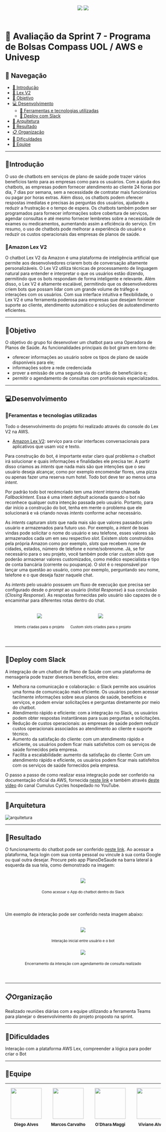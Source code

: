 <div align="center" style="padding: 25px;">
  <img src="./src/img/compass.png">
  <img src="./src/img/aws.png">
</div>

# 📑 Avaliação da Sprint 7 - Programa de Bolsas Compass UOL / AWS e Univesp

## 📌 Navegação

- [📝 Introdução](#introdução)
- [🤖 Lex V2](#amazon-lex-v2)
- [🎯 Objetivo](#objetivo)
- [💻 Desenvolvimento](#desenvolvimento)
  * [🔧 Ferramentas e tecnologias utilizadas](#feramentas-e-tecnologias-utilizadas)
  * [🚀 Deploy com Slack](#deploy-com-slack)
- [📏 Arquitetura](#arquitetura)
- [🏁 Resultado](#resultado)
- [📋 Organização](#organização)
- [🤷 Dificuldades](#dificuldades)
- [👥 Equipe](#equipe)

***

## 📝Introdução


O uso de chatbots em serviços de plano de saúde pode trazer vários benefícios tanto para as empresas como para os usuários. Com a ajuda dos chatbots, as empresas podem fornecer atendimento ao cliente 24 horas por dia, 7 dias por semana, sem a necessidade de contratar mais funcionários ou pagar por horas extras. Além disso, os chatbots podem oferecer respostas imediatas e precisas às perguntas dos usuários, ajudando a reduzir a frustração e o tempo de espera. Os chatbots também podem ser programados para fornecer informações sobre cobertura de serviços, agendar consultas e até mesmo fornecer lembretes sobre a necessidade de exames ou medicamentos, aumentando assim a eficiência do serviço. Em resumo, o uso de chatbots pode melhorar a experiência do usuário e reduzir os custos operacionais das empresas de planos de saúde.

### 🤖Amazon Lex V2

O chatbot Lex V2 da Amazon é uma plataforma de inteligência artificial que permite aos desenvolvedores criarem bots de conversação altamente personalizáveis. O Lex V2 utiliza técnicas de processamento de linguagem natural para entender e interpretar o que os usuários estão dizendo, permitindo que os bots respondam de forma inteligente e relevante. Além disso, o Lex V2 é altamente escalável, permitindo que os desenvolvedores criem bots que possam lidar com um grande volume de tráfego e interações com os usuários. Com sua interface intuitiva e flexibilidade, o Lex V2 é uma ferramenta poderosa para empresas que desejam fornecer suporte ao cliente, atendimento automático e soluções de autoatendimento eficientes.

***

## 🎯Objetivo

O objetivo do grupo foi desenvolver um chatbot para uma Operadora de Planos de Saúde. As funcionalidades principais do bot giram em torno de:
 * oferecer informações ao usuário sobre os tipos de plano de saúde disponíveis para ele;
 * informações sobre a rede credenciada
 * prover a emissão de uma segunda via do cartão de beneficiário e;
 * permitir o agendamento de consultas com profissionais especializados.

***
## 💻Desenvolvimento

### 🔧Feramentas e tecnologias utilizadas
  Todo o desenvolvimento do projeto foi realizado através do console do Lex V2 na AWS.
  * [Amazon Lex V2](https://docs.aws.amazon.com/lexv2/latest/dg/what-is.html): serviço para criar interfaces conversacionais para aplicativos que usam voz e texto.



Para construção do bot, é importante estar claro qual problema o chatbot irá solucionar e quais informações e finalidades ele precisa ter. A partir disso criamos as _intents_ que nada mais são que intenções que o seu usuário deseja alcançar, como por exemplo encomendar flores, uma pizza ou apenas fazer uma reserva num hotel. Todo bot deve ter ao menos uma _intent_.

Por padrão todo bot recémcriado tem uma _intent_ interna chamada _FallbackIntent_. Essa é uma intent _default_ acionada quando o bot não reconhece qualquer outra intenção passada pelo usuário. Portanto, para dar início a construção do bot, tenha em mente  o problema que ele solucionará e vá criando novas _intents_ conforme achar necessário.

As _intents_ capturam _slots_ que nada mais são que valores passados pelo usuário e armazenados para futuro uso. Por exemplo, a _intent_ de boas vindas pode solicitar o nome do usuário e seu telefone, esses valores são armazenados cada um em seu respectivo _slot_. Existem _slots_ construídos pela própria Amazon como por exemplo, _slots_ que recebem nome de cidades, estados, número de telefone e nome/sobrenome. Já, se for necessário para o seu projeto, você também pode criar _custom slots_ que poderão armazenar valores customizados, como médico especialista e tipo de conta bancária (corrente ou poupança). O slot é o responsável por lançar uma questão ao usuário, como por exemplo, perguntando seu nome, telefone e o que deseja fazer naquele chat.

As _intents_ pelo usuário possuem um fluxo de execução que precisa ser configurado desde o _prompt_ ao usuário (_Initial Response_) à sua conclusão (_Closing Response_). As respostas fornecidas pelo usuário são capazes de o encaminhar para diferentes rotas dentro do chat.



<div align="center" style="padding: 20px; display:flex">
  <div>
    <img src="./src/img/intent.png" style="max-width: 80%">
    <sub>
      <p style="padding: 10px;">Intents criadas para o projeto</p>
    </sub>
  </div>
  <div>
    <img src="./src/img/slots.png" style="max-width: 90%">
    <sub>
      <p style="padding: 10px">Custom slots criados para o projeto</p>
    </sub>
  </div>
</div>



***
## 🚀Deploy com Slack

A integração de um chatbot de Plano de Saúde com uma plataforma de mensageria pode trazer diversos benefícios, entre eles:
- Melhora na comunicação e colaboração: o Slack permite aos usuários uma forma de comunicação mais eficiente. Os usuários podem acessar facilmente informações sobre seus planos de saúde, benefícios e serviços, e podem enviar solicitações e perguntas diretamente por meio do chatbot.
- Atendimento rápido e eficiente: com a integração no Slack, os usuários podem obter respostas instantâneas para suas perguntas e solicitações. 
- Redução de custos operacionais: as empresas de saúde podem reduzir custos operacionais associados ao atendimento ao cliente e suporte técnico.
- Aumento da satisfação do cliente: com um atendimento rápido e eficiente, os usuários podem ficar mais satisfeitos com os serviços de saúde fornecidos pela empresa.
- Facilita a escalabilidade: aumento da satisfação do cliente: Com um atendimento rápido e eficiente, os usuários podem ficar mais satisfeitos com os serviços de saúde fornecidos pela empresa.

O passo a passo de como realizar essa integração pode ser conferido na documentação oficial da AWS, fornecida [neste link](https://docs.aws.amazon.com/lexv2/latest/dg/deploy-slack.html) e também através [deste vídeo](https://youtu.be/fak-223hHTE) do canal Cumulus Cycles hospedado no YouTube.

***

## 📏Arquitetura
![arquitetura](https://github.com/Compass-pb-aws-2023-Univesp/sprint-7-pb-aws-univesp/assets/117780664/5814a4ed-67c4-480e-930c-bf7dac6249f6)
***


## 🏁Resultado
O funcionamento do chatbot pode ser conferido [neste link](https://join.slack.com/t/testebot-ogl8096/shared_invite/zt-1v3plq85w-FoPdvu0bUIY5GZS0_4BqEw).
Ao acessar a plataforma, faça login com sua conta pessoal ou vincule à sua conta Google ou qual outra desejar. Procure pelo app PlanoDeSaude na barra lateral à esquerda da sua tela, como demonstrado na imagem:

<div align="center" style="padding: 20px">
  <img src="./src/img/app.png">
  <sub>
    <p style="padding: 10px">Como acessar o App do chatbot dentro do Slack</p>
  </sub>
</div>

Um exemplo de interação pode ser conferido nesta imagem abaixo:

<div align="center" style="padding: 20px">
  <div>
    <img src="./src/img/bot.png">
    <sub>
      <p style="padding: 10px">Interação inicial entre usuário e o bot</p>
    </sub>
  </div>
  <div>
    <img src="./src/img/fulfillment.png">
    <sub>
      <p style="padding: 10px">Encerramento da interação com agendamento de consulta realizado</p>
    </sub>
  </div>
</div>

***

## 📋Organização
Realizado reuniões diárias com a equipe  utilizando a ferramenta Teams para planejar o desenvolvimento do projeto proposto na sprint.

***

## 🤷Dificuldades
Interação com a plataforma AWS Lex, compreender a lógica para poder criar o Bot

***
## 👥Equipe

|[<img style=" padding:10px"  src="https://avatars.githubusercontent.com/u/96358027?v=4" width=100><br><sub>Diego Alves</sub>](https://github.com/Diegox0301) | [<img style=" padding:10px"  src="https://avatars.githubusercontent.com/u/73674662?v=4" width=100><br><sub>Marcos Carvalho</sub>](https://github.com/onativo) | [<img style=" padding:10px"  src="https://avatars.githubusercontent.com/u/94749597?v=4" width=100><br><sub>O'Dhara Maggi</sub>](https://github.com/odharamaggi) | [<img style=" padding:10px"  src="https://avatars.githubusercontent.com/u/117780664?v=4" width=100><br><sub>Viviane Alves</sub>](https://github.com/Vivianes86) |
| :---: | :---: | :---: |:---: |